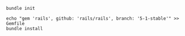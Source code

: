     bundle init

    echo "gem 'rails', github: 'rails/rails', branch: '5-1-stable'" >> Gemfile
    bundle install
